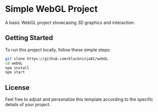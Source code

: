 # Simple WebGL Project

A basic WebGL project showcasing 3D graphics and interaction.

## Getting Started

To run this project locally, follow these simple steps:

```bash
git clone https://github.com/blackninja81/webGL
cd webGL
npm install
npm start
```
## License
Feel free to adjust and personalize this template according to the specific details of your project.
